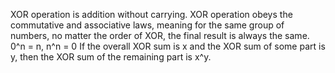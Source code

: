 XOR operation is addition without carrying.
XOR operation obeys the commutative and associative laws, meaning for the same group of numbers, no matter the order of XOR, the final result is always the same.
0^n = n, n^n = 0
If the overall XOR sum is x and the XOR sum of some part is y, then the XOR sum of the remaining part is x^y.